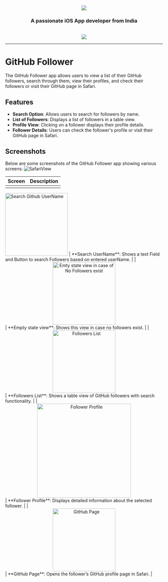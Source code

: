 <h1 align="center">
    <img src="https://readme-typing-svg.herokuapp.com/?font=Righteous&size=35&center=true&vCenter=true&width=500&height=70&duration=4000&lines=Hi+There!+👋;+I'm+Mohit+Bajpai!;" />
</h1>

<h3 align="center">A passionate iOS App developer from India</h3>

<br/>

<div align="center">

 </div>
 
<div align="center"> 
  <a href="www.linkedin.com/in/mohit-bajpai-a65b7b256" target="_blank">
    <img src="https://img.shields.io/badge/LinkedIn-0077B5?style=for-the-badge&logo=linkedin&logoColor=white" target="_blank" />
  </a>
</div>

 <hr/>
 
 # GitHub Follower

The GitHub Follower app allows users to view a list of their GitHub followers, search through them, view their profiles, and check their followers or visit their GitHub page in Safari.

## Features

- **Search Option**: Allows users to search for followers by name.
- **List of Followers**: Displays a list of followers in a table view.
- **Profile View**: Clicking on a follower displays their profile details.
- **Follower Details**: Users can check the follower's profile or visit their GitHub page in Safari.

## Screenshots

Below are some screenshots of the GitHub Follower app showing various screens:
![SafariView](https://github.com/user-attachments/assets/b1327947-a6ce-4e44-82c3-9b282eb47fb5)


| Screen            | Description                       |
|-------------------|-----------------------------------|
| <div align="center">
  <img src="https://github.com/user-attachments/assets/37e751ca-f0de-437f-b26a-a070607cb639" width="200" alt="Search Github UserName"/>
</div> | **Search UserName**: Shows a text Field and Button to search Followers based on entered userName. |
| <div align="center">
  <img src="https://github.com/user-attachments/assets/c7c4dc7b-85ea-4f52-a224-b5952f71d36b" width="200" alt="Emty state view in case of No Followers exist"/>
</div> | **Empty state view**: Shows this view in case no followers exist. |
| <div align="center">
  <img src="" width="200" alt="Followers List"/>
</div> | **Followers List**: Shows a table view of GitHub followers with search functionality. |
| <div align="center">
  <img src="./screenshots/follower_profile.png" width="300" alt="Follower Profile"/>
</div> | **Follower Profile**: Displays detailed information about the selected follower. |
| <div align="center">
  <img src="https://github.com/user-attachments/assets/b1327947-a6ce-4e44-82c3-9b282eb47fb5" width="200" alt="GitHub Page"/>
</div> | **GitHub Page**: Opens the follower’s GitHub profile page in Safari. |


